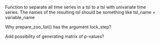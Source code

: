 Function to separate all time series in a tsl to a tsl with univariate time series. The names of the resulting tsl should be something like tsl_name + variable_name

Why prepare_zoo_list() has the argument lock_step?

Add possibility of generating matrix of p-values?
